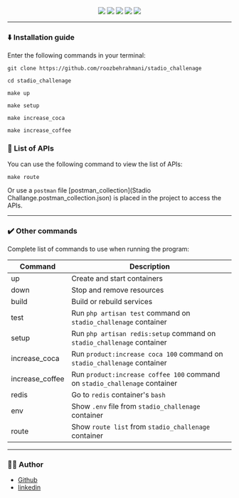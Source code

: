<p align="center">
<img src="https://img.shields.io/badge/-PHP-777BB4?style=for-the-badge&logo=PHP&logoColor=777BB4&labelColor=282828">
<img src="https://img.shields.io/badge/-Laravel-FF2D20?style=for-the-badge&logo=Laravel&logoColor=FF2D20&labelColor=282828">
<img src="https://img.shields.io/badge/-Docker-2496ED?style=for-the-badge&logo=Docker&logoColor=2496ED&labelColor=282828">
<img src="https://img.shields.io/badge/-Redis-DC382D?style=for-the-badge&logo=Redis&logoColor=DC382D&labelColor=282828">
<img src="https://img.shields.io/badge/-ubuntu-E95420?style=for-the-badge&logo=ubuntu&logoColor=E95420&labelColor=282828">
</p>


----------------

### :arrow_down: Installation guide

Enter the following commands in your terminal:

```shell
git clone https://github.com/roozbehrahmani/stadio_challenage
```
```shell
cd stadio_challenage
```
```shell
make up
```
```shell
make setup
```
```shell
make increase_coca
```
```shell
make increase_coffee
```

### :book: List of APIs

You can use the following command to view the list of APIs:

```shell
make route
```

Or use a `postman` file [postman_collection](Stadio Challange.postman_collection.json) is placed in the project to access the APIs.


----------------

### :heavy_check_mark: Other commands

Complete list of commands to use when running the program:

| Command      | Description                                                                |
|--------------|----------------------------------------------------------------------------|
| up      | Create and start containers                                                |
| down    | Stop and remove resources                                                  |
| build   | Build or rebuild services                                                  |
| test    | Run `php artisan test` command on `stadio_challenage` container            |
| setup | Run `php artisan redis:setup` command on `stadio_challenage` container     |
| increase_coca    | Run `product:increase coca 100` command on `stadio_challenage` container   |
| increase_coffee    | Run `product:increase coffee 100` command on `stadio_challenage` container |
| redis   | Go to `redis` container's `bash`                                           |
| env     | Show `.env` file from `stadio_challenage` container                        |
| route   | Show `route list` from `stadio_challenage` container                       |

----------------

### :man_technologist: Author

- [Github](https://github.com/roozbehrahmani)
- [linkedin](https://www.linkedin.com/in/roozbehrahmani)
